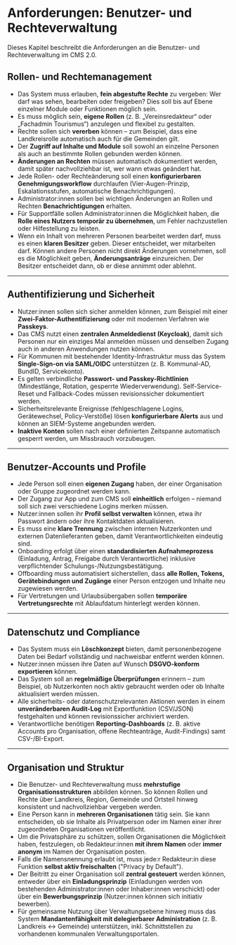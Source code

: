 # Anforderungen: Benutzer- und Rechteverwaltung

Dieses Kapitel beschreibt die Anforderungen an die Benutzer- und Rechteverwaltung im CMS 2.0.

## Rollen- und Rechtemanagement

* Das System muss erlauben, **fein abgestufte Rechte** zu vergeben: Wer darf was sehen, bearbeiten oder freigeben? Dies soll bis auf Ebene einzelner Module oder Funktionen möglich sein.
* Es muss möglich sein, **eigene Rollen** (z. B. „Vereinsredakteur“ oder „Fachadmin Tourismus“) anzulegen und flexibel zu gestalten.
* Rechte sollen sich **vererben** können – zum Beispiel, dass eine Landkreisrolle automatisch auch für die Gemeinden gilt.
* Der **Zugriff auf Inhalte und Module** soll sowohl an einzelne Personen als auch an bestimmte Rollen gebunden werden können.
* **Änderungen an Rechten** müssen automatisch dokumentiert werden, damit später nachvollziehbar ist, wer wann etwas geändert hat.
* Jede Rollen- oder Rechteänderung soll einen **konfigurierbaren Genehmigungsworkflow** durchlaufen (Vier-Augen-Prinzip, Eskalationsstufen, automatische Benachrichtigungen).
* Administrator:innen sollen bei wichtigen Änderungen an Rollen und Rechten **Benachrichtigungen** erhalten.
* Für Supportfälle sollen Administrator:innen die Möglichkeit haben, die **Rolle eines Nutzers temporär zu übernehmen**, um Fehler nachzustellen oder Hilfestellung zu leisten.
* Wenn ein Inhalt von mehreren Personen bearbeitet werden darf, muss es einen **klaren Besitzer** geben. Dieser entscheidet, wer mitarbeiten darf. Können andere Personen nicht direkt Änderungen vornehmen, soll es die Möglichkeit geben, **Änderungsanträge** einzureichen. Der Besitzer entscheidet dann, ob er diese annimmt oder ablehnt.

---

## Authentifizierung und Sicherheit

* Nutzer:innen sollen sich sicher anmelden können, zum Beispiel mit einer **Zwei-Faktor-Authentifizierung** oder mit modernen Verfahren wie **Passkeys**.
* Das CMS nutzt einen **zentralen Anmeldedienst (Keycloak)**, damit sich Personen nur ein einziges Mal anmelden müssen und denselben Zugang auch in anderen Anwendungen nutzen können.
* Für Kommunen mit bestehender Identity-Infrastruktur muss das System **Single-Sign-on via SAML/OIDC** unterstützen (z. B. Kommunal-AD, BundID, Servicekonto).
* Es gelten verbindliche **Passwort- und Passkey-Richtlinien** (Mindestlänge, Rotation, gesperrte Wiederverwendung). Self-Service-Reset und Fallback-Codes müssen revisionssicher dokumentiert werden.
* Sicherheitsrelevante Ereignisse (fehlgeschlagene Logins, Gerätewechsel, Policy-Verstöße) lösen **konfigurierbare Alerts** aus und können an SIEM-Systeme angebunden werden.
* **Inaktive Konten** sollen nach einer definierten Zeitspanne automatisch gesperrt werden, um Missbrauch vorzubeugen.

---

## Benutzer-Accounts und Profile

* Jede Person soll einen **eigenen Zugang** haben, der einer Organisation oder Gruppe zugeordnet werden kann.
* Der Zugang zur App und zum CMS soll **einheitlich** erfolgen – niemand soll sich zwei verschiedene Logins merken müssen.
* Nutzer:innen sollen ihr **Profil selbst verwalten** können, etwa ihr Passwort ändern oder ihre Kontaktdaten aktualisieren.
* Es muss eine **klare Trennung** zwischen internen Nutzerkonten und externen Datenlieferanten geben, damit Verantwortlichkeiten eindeutig sind.
* Onboarding erfolgt über einen **standardisierten Aufnahmeprozess** (Einladung, Antrag, Freigabe durch Verantwortliche) inklusive verpflichtender Schulungs-/Nutzungsbestätigung.
* Offboarding muss automatisiert sicherstellen, dass **alle Rollen, Tokens, Gerätebindungen und Zugänge** einer Person entzogen und Inhalte neu zugewiesen werden.
* Für Vertretungen und Urlaubsübergaben sollen **temporäre Vertretungsrechte** mit Ablaufdatum hinterlegt werden können.

---

## Datenschutz und Compliance

* Das System muss ein **Löschkonzept** bieten, damit personenbezogene Daten bei Bedarf vollständig und nachweisbar entfernt werden können.
* Nutzer:innen müssen ihre Daten auf Wunsch **DSGVO-konform exportieren** können.
* Das System soll an **regelmäßige Überprüfungen** erinnern – zum Beispiel, ob Nutzerkonten noch aktiv gebraucht werden oder ob Inhalte aktualisiert werden müssen.
* Alle sicherheits- oder datenschutzrelevanten Aktionen werden in einem **unveränderbaren Audit-Log** mit Exportfunktion (CSV/JSON) festgehalten und können revisionssicher archiviert werden.
* Verantwortliche benötigen **Reporting-Dashboards** (z. B. aktive Accounts pro Organisation, offene Rechteanträge, Audit-Findings) samt CSV-/BI-Export.

---

## Organisation und Struktur

* Die Benutzer- und Rechteverwaltung muss **mehrstufige Organisationsstrukturen** abbilden können. So können Rollen und Rechte über Landkreis, Region, Gemeinde und Ortsteil hinweg konsistent und nachvollziehbar vergeben werden.
* Eine Person kann in **mehreren Organisationen** tätig sein. Sie kann entscheiden, ob sie Inhalte als Privatperson oder im Namen einer ihrer zugeordneten Organisationen veröffentlicht.
* Um die Privatsphäre zu schützen, sollen Organisationen die Möglichkeit haben, festzulegen, ob Redakteur:innen **mit ihrem Namen** oder **immer anonym** im Namen der Organisation posten.
* Falls die Namensnennung erlaubt ist, muss jede:r Redakteur:in diese Funktion **selbst aktiv freischalten** ("Privacy by Default").
* Der Beitritt zu einer Organisation soll **zentral gesteuert** werden können, entweder über ein **Einladungsprinzip** (Einladungen werden von bestehenden Administrator:innen oder Inhaber:innen verschickt) oder über ein **Bewerbungsprinzip** (Nutzer:innen können sich initiativ bewerben).
* Für gemeinsame Nutzung über Verwaltungsebene hinweg muss das System **Mandantenfähigkeit mit delegierbarer Administration** (z. B. Landkreis ↔ Gemeinde) unterstützen, inkl. Schnittstellen zu vorhandenen kommunalen Verwaltungsportalen.
